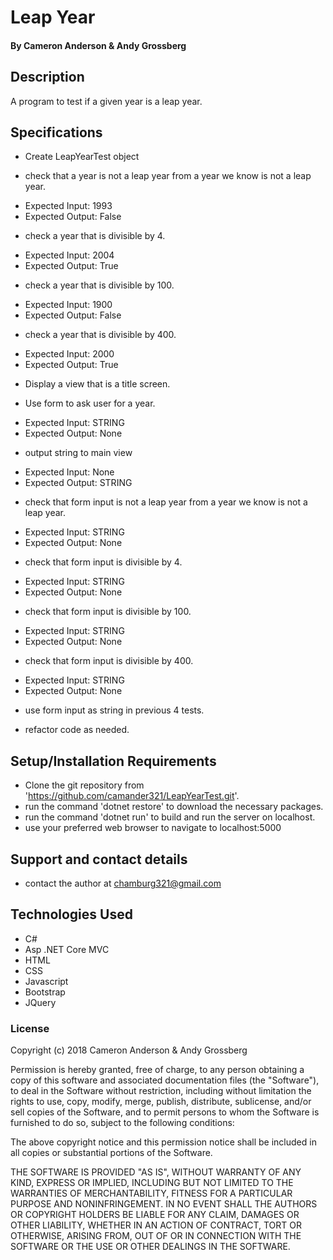 
# Leap Year

#### By Cameron Anderson & Andy Grossberg

## Description
A program to test if a given year is a leap year.

## Specifications
* Create LeapYearTest object

* check that a year is not a leap year from a year we know is not a leap year.
- Expected Input: 1993
- Expected Output: False

* check a year that is divisible by 4.
- Expected Input: 2004
- Expected Output: True

* check a year that is divisible by 100.
- Expected Input: 1900
- Expected Output: False

* check a year that is divisible by 400.
- Expected Input: 2000
- Expected Output: True

* Display a view that is a title screen.

* Use form to ask user for a year.
- Expected Input: STRING
- Expected Output: None

* output string to main view
- Expected Input: None
- Expected Output: STRING

* check that form input is not a leap year from a year we know is not a leap year.
- Expected Input: STRING
- Expected Output: None

* check that form input is divisible by 4.
- Expected Input: STRING
- Expected Output: None

* check that form input is divisible by 100.
- Expected Input: STRING
- Expected Output: None

* check that form input is divisible by 400.
- Expected Input: STRING
- Expected Output: None

* use form input as string in previous 4 tests.

* refactor code as needed.

## Setup/Installation Requirements

* Clone the git repository from 'https://github.com/camander321/LeapYearTest.git'.
* run the command 'dotnet restore' to download the necessary packages.
* run the command 'dotnet run' to build and run the server on localhost.
* use your preferred web browser to navigate to localhost:5000


## Support and contact details

* contact the author at chamburg321@gmail.com

## Technologies Used

* C#
* Asp .NET Core MVC
* HTML
* CSS
* Javascript
* Bootstrap
* JQuery

### License

Copyright (c) 2018 Cameron Anderson & Andy Grossberg

Permission is hereby granted, free of charge, to any person obtaining a copy of this software and associated documentation files (the "Software"), to deal in the Software without restriction, including without limitation the rights to use, copy, modify, merge, publish, distribute, sublicense, and/or sell copies of the Software, and to permit persons to whom the Software is furnished to do so, subject to the following conditions:

The above copyright notice and this permission notice shall be included in all copies or substantial portions of the Software.

THE SOFTWARE IS PROVIDED "AS IS", WITHOUT WARRANTY OF ANY KIND, EXPRESS OR IMPLIED, INCLUDING BUT NOT LIMITED TO THE WARRANTIES OF MERCHANTABILITY, FITNESS FOR A PARTICULAR PURPOSE AND NONINFRINGEMENT. IN NO EVENT SHALL THE AUTHORS OR COPYRIGHT HOLDERS BE LIABLE FOR ANY CLAIM, DAMAGES OR OTHER LIABILITY, WHETHER IN AN ACTION OF CONTRACT, TORT OR OTHERWISE, ARISING FROM, OUT OF OR IN CONNECTION WITH THE SOFTWARE OR THE USE OR OTHER DEALINGS IN THE SOFTWARE.
